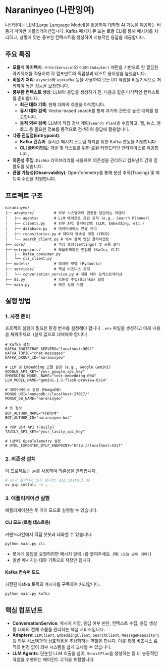 # Naraninyeo (나란잉여)

나란잉여는 LLM(Large Language Model)을 활용하여 대화형 AI 기능을 제공하는 비동기 파이썬 애플리케이션입니다. Kafka 메시지 큐 또는 로컬 CLI를 통해 메시지를 처리하고, 상황에 맞는 풍부한 컨텍스트를 생성하여 지능적인 응답을 제공합니다.

## 주요 특징

- **모듈식 아키텍처**: `서비스(Service)`와 `어댑터(Adapter)` 패턴을 기반으로 한 깔끔한 아키텍처를 적용하여 각 컴포넌트의 독립성과 테스트 용이성을 높였습니다.
- **비동기 처리**: `asyncio`와 `aiokafka` 등을 사용하여 모든 I/O 작업을 비동기적으로 처리하여 높은 성능을 보장합니다.
- **풍부한 컨텍스트 생성**: LLM이 응답을 생성하기 전, 다음과 같은 다각적인 컨텍스트를 준비합니다.
    - **최근 대화 기록**: 현재 대화의 흐름을 파악합니다.
    - **유사 대화 검색**: Vector-based search를 통해 과거의 관련성 높은 대화를 참고합니다.
    - **동적 외부 검색**: LLM이 직접 검색 계획(`Search Plan`)을 수립하고, 웹, 뉴스, 블로그 등 필요한 정보를 동적으로 검색하여 응답에 활용합니다.
- **다중 진입점(Entrypoint)**:
    - **Kafka 컨슈머**: 실시간 메시지 스트림 처리를 위한 Kafka 연동을 지원합니다.
    - **CLI 클라이언트**: 개발 및 테스트를 위한 로컬 커맨드라인 인터페이스를 제공합니다.
- **의존성 주입**: `Dishka` 라이브러리를 사용하여 의존성을 관리하고 컴포넌트 간의 결합도를 낮춥니다.
- **관찰 가능성(Observability)**: OpenTelemetry를 통해 분산 추적(Tracing) 및 메트릭 수집을 지원합니다.

## 프로젝트 구조

```
naraninyeo/
├── adapters/         # 외부 시스템과의 연동을 담당하는 어댑터
│   ├── agents/       # LLM 에이전트 관련 로직 (e.g., Search Planner)
│   ├── clients.py    # 외부 API 클라이언트 (LLM, Embedding, etc.)
│   ├── database.py   # 데이터베이스 연결 관리
│   ├── repositories.py # 데이터 영속성 계층 (CRUD)
│   └── search_client.py # 외부 검색 엔진 클라이언트
├── core/             # 핵심 설정(Settings) 및 공통 로직
├── entrypoints/      # 애플리케이션 진입점 (Kafka, CLI)
│   ├── kafka_consumer.py
│   └── cli_client.py
├── models/           # 데이터 모델 (Pydantic)
├── services/         # 핵심 비즈니스 로직
│   └── conversation_service.py # 대화 처리 오케스트레이션
├── di.py             # 의존성 주입(Dishka) 설정
└── main.py           # 메인 실행 파일
```

## 실행 방법

### 1. 사전 준비

프로젝트 실행에 필요한 환경 변수를 설정해야 합니다. `.env` 파일을 생성하고 아래 내용을 채워주세요. (실제 값으로 대체해야 합니다)

```env
# Kafka 설정
KAFKA_BOOTSTRAP_SERVERS="localhost:9092"
KAFKA_TOPIC="chat-messages"
KAFKA_GROUP_ID="naraninyeo"

# LLM 및 Embedding 모델 설정 (e.g., Google Gemini)
GOOGLE_API_KEY="your_google_api_key"
EMBEDDING_MODEL_NAME="text-embedding-004"
LLM_MODEL_NAME="gemini-1.5-flash-preview-0514"

# 데이터베이스 설정 (MongoDB)
MONGO_URI="mongodb://localhost:27017/"
MONGO_DB_NAME="naraninyeo"

# 봇 정보
BOT_AUTHOR_NAME="나란잉여"
BOT_AUTHOR_ID="naraninyeo-bot"

# 외부 검색 API (Tavily)
TAVILY_API_KEY="your_tavily_api_key"

# (선택) OpenTelemetry 설정
# OTEL_EXPORTER_OTLP_ENDPOINT="http://localhost:4317"
```

### 2. 의존성 설치

이 프로젝트는 `uv`를 사용하여 의존성을 관리합니다.

```bash
# uv가 설치되어 있지 않다면: pip install uv
uv pip install -e .
```

### 3. 애플리케이션 실행

애플리케이션은 두 가지 모드로 실행할 수 있습니다.

#### CLI 모드 (로컬 테스트용)

커맨드라인에서 직접 챗봇과 대화할 수 있습니다.

```bash
python main.py cli
```
- 봇에게 응답을 요청하려면 메시지 앞에 `/`를 붙여주세요. (예: `/오늘 날씨 어때?`)
- 일반 메시지는 대화 기록으로 저장만 됩니다.

#### Kafka 컨슈머 모드

지정된 Kafka 토픽의 메시지를 구독하여 처리합니다.

```bash
python main.py kafka
```

## 핵심 컴포넌트

- **ConversationService**: 메시지 저장, 응답 여부 판단, 컨텍스트 수집, 응답 생성 등 대화의 전체 흐름을 관리하는 핵심 서비스입니다.
- **Adapters**: `LLMClient`, `EmbeddingClient`, `SearchClient`, `MessageRepository` 등 외부 시스템과의 상호작용을 추상화하는 역할을 합니다. 이를 통해 비즈니스 로직의 변경 없이 외부 시스템을 쉽게 교체할 수 있습니다.
- **LLM Agents**: 단순한 LLM 호출을 넘어, `SearchPlan`을 생성하는 등 더 능동적인 작업을 수행하는 에이전트 로직을 포함합니다.

